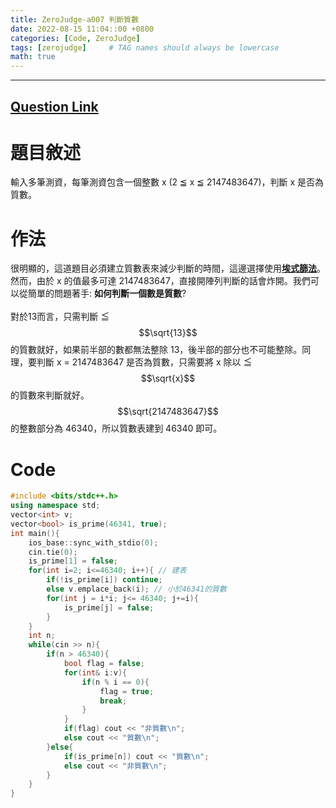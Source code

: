 ```yaml
---
title: ZeroJudge-a007 判斷質數
date: 2022-08-15 11:04::00 +0800
categories: [Code, ZeroJudge]
tags: [zerojudge]     # TAG names should always be lowercase
math: true
---
```


---
## [Question Link](https://zerojudge.tw/ShowProblem?problemid=a007 "ZeroJudge-a007")

**題目敘述**
===
輸入多筆測資，每筆測資包含一個整數 x (2 ≦ x ≦ 2147483647)，判斷 x 是否為質數。

**作法**
===
很明顯的，這道題目必須建立質數表來減少判斷的時間，這邊選擇使用[**埃式篩法**](https://zh.m.wikipedia.org/zh-tw/%E5%9F%83%E6%8B%89%E6%89%98%E6%96%AF%E7%89%B9%E5%B0%BC%E7%AD%9B%E6%B3%95)。然而，由於 x 的值最多可達 2147483647，直接開陣列判斷的話會炸開。我們可以從簡單的問題著手: **如何判斷一個數是質數**?
<br>
<br>
對於13而言，只需判斷 ≦ $$\sqrt{13}$$ 的質數就好，如果前半部的數都無法整除 13，後半部的部分也不可能整除。同理，要判斷 x = 2147483647 是否為質數，只需要將 x 除以 ≦ $$\sqrt{x}$$ 的質數來判斷就好。$$\sqrt{2147483647}$$ 的整數部分為 46340，所以質數表建到 46340 即可。 

**Code**
===

```cpp
#include <bits/stdc++.h>
using namespace std;
vector<int> v;
vector<bool> is_prime(46341, true);
int main(){
    ios_base::sync_with_stdio(0);
    cin.tie(0);
    is_prime[1] = false;
    for(int i=2; i<=46340; i++){ // 建表
        if(!is_prime[i]) continue;
        else v.emplace_back(i); // 小於46341的質數
        for(int j = i*i; j<= 46340; j+=i){
            is_prime[j] = false;
        }
    }
    int n;
    while(cin >> n){
        if(n > 46340){
            bool flag = false;
            for(int& i:v){
                if(n % i == 0){
                    flag = true;
                    break;
                }
            }
            if(flag) cout << "非質數\n";
            else cout << "質數\n";
        }else{
            if(is_prime[n]) cout << "質數\n";
            else cout << "非質數\n";
        }
    }
}
```